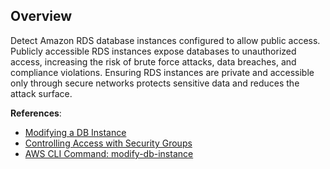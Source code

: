 ## Overview

Detect Amazon RDS database instances configured to allow public access. Publicly accessible RDS instances expose databases to unauthorized access, increasing the risk of brute force attacks, data breaches, and compliance violations. Ensuring RDS instances are private and accessible only through secure networks protects sensitive data and reduces the attack surface.

**References**:
- [Modifying a DB Instance](https://docs.aws.amazon.com/AmazonRDS/latest/UserGuide/Overview.DBInstance.Modifying.html)
- [Controlling Access with Security Groups](https://docs.aws.amazon.com/AmazonRDS/latest/UserGuide/Overview.RDSSecurityGroups.html)
- [AWS CLI Command: modify-db-instance](https://docs.aws.amazon.com/cli/latest/reference/rds/modify-db-instance.html)
